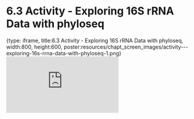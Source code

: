 # 6.3 Activity - Exploring 16S rRNA Data with phyloseq
 
{type: iframe, title:6.3 Activity - Exploring 16S rRNA Data with phyloseq, width:800, height:600, poster:resources/chapt_screen_images/activity---exploring-16s-rrna-data-with-phyloseq-1.png}
![](https://sayumiyork.github.io/miniCURE-16S_Test/activity---exploring-16s-rrna-data-with-phyloseq-1.html)
 

 
